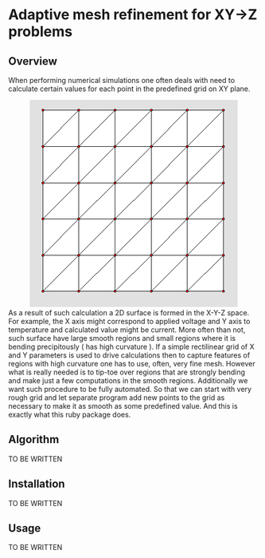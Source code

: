 Adaptive mesh refinement for XY->Z problems
=========================================

Overview
--------

When performing numerical simulations one often deals with need to calculate certain
values for each point in the predefined grid on XY plane. 
<br/>
<center>
<img src="images/basic_grid.gif"/>
</center>
As a result of such
calculation a 2D surface is formed in the X-Y-Z space. For example, the X axis might
correspond to applied voltage and Y axis to temperature and calculated value might be
current. More often than not, such surface have large smooth regions and small regions
where it is bending precipitously ( has high curvature ). If a simple rectilinear
grid of X and Y parameters is used to drive calculations then to capture features of
regions with high curvature one has to use, often, very fine mesh. However what is
really needed is to tip-toe over regions that are strongly bending and make just a
few computations in the smooth regions. Additionally we want such procedure to be
fully automated. So that we can start with very rough grid and let separate program
add new points to the grid as necessary to make it as smooth as some predefined value.
And this is exactly what this ruby package does. 

Algorithm
---------

TO BE WRITTEN

Installation
------------

TO BE WRITTEN

Usage
-----

TO BE WRITTEN
